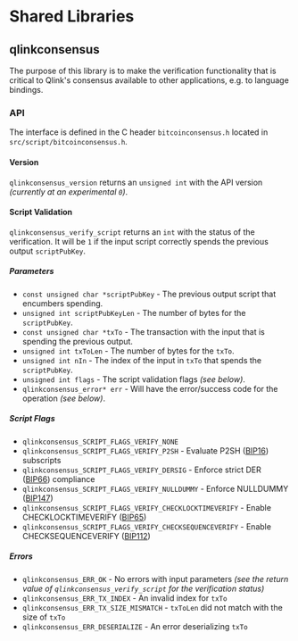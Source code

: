 Shared Libraries
================

## qlinkconsensus

The purpose of this library is to make the verification functionality that is critical to Qlink's consensus available to other applications, e.g. to language bindings.

### API

The interface is defined in the C header `bitcoinconsensus.h` located in  `src/script/bitcoinconsensus.h`.

#### Version

`qlinkconsensus_version` returns an `unsigned int` with the API version *(currently at an experimental `0`)*.

#### Script Validation

`qlinkconsensus_verify_script` returns an `int` with the status of the verification. It will be `1` if the input script correctly spends the previous output `scriptPubKey`.

##### Parameters
- `const unsigned char *scriptPubKey` - The previous output script that encumbers spending.
- `unsigned int scriptPubKeyLen` - The number of bytes for the `scriptPubKey`.
- `const unsigned char *txTo` - The transaction with the input that is spending the previous output.
- `unsigned int txToLen` - The number of bytes for the `txTo`.
- `unsigned int nIn` - The index of the input in `txTo` that spends the `scriptPubKey`.
- `unsigned int flags` - The script validation flags *(see below)*.
- `qlinkconsensus_error* err` - Will have the error/success code for the operation *(see below)*.

##### Script Flags
- `qlinkconsensus_SCRIPT_FLAGS_VERIFY_NONE`
- `qlinkconsensus_SCRIPT_FLAGS_VERIFY_P2SH` - Evaluate P2SH ([BIP16](https://github.com/bitcoin/bips/blob/master/bip-0016.mediawiki)) subscripts
- `qlinkconsensus_SCRIPT_FLAGS_VERIFY_DERSIG` - Enforce strict DER ([BIP66](https://github.com/bitcoin/bips/blob/master/bip-0066.mediawiki)) compliance
- `qlinkconsensus_SCRIPT_FLAGS_VERIFY_NULLDUMMY` - Enforce NULLDUMMY ([BIP147](https://github.com/bitcoin/bips/blob/master/bip-0147.mediawiki))
- `qlinkconsensus_SCRIPT_FLAGS_VERIFY_CHECKLOCKTIMEVERIFY` - Enable CHECKLOCKTIMEVERIFY ([BIP65](https://github.com/bitcoin/bips/blob/master/bip-0065.mediawiki))
- `qlinkconsensus_SCRIPT_FLAGS_VERIFY_CHECKSEQUENCEVERIFY` - Enable CHECKSEQUENCEVERIFY ([BIP112](https://github.com/bitcoin/bips/blob/master/bip-0112.mediawiki))

##### Errors
- `qlinkconsensus_ERR_OK` - No errors with input parameters *(see the return value of `qlinkconsensus_verify_script` for the verification status)*
- `qlinkconsensus_ERR_TX_INDEX` - An invalid index for `txTo`
- `qlinkconsensus_ERR_TX_SIZE_MISMATCH` - `txToLen` did not match with the size of `txTo`
- `qlinkconsensus_ERR_DESERIALIZE` - An error deserializing `txTo`
